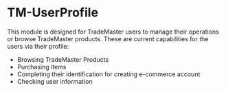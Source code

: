 # TM-UserProfile

This module is designed for TradeMaster users to manage their operations or browse TradeMaster products. These are current capabilities for the users via their profile:

 - Browsing TradeMaster Products
 -  Purchasing items
 -  Completing their identification for creating e-commerce account
 - Checking user information
